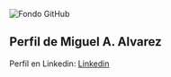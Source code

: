![Fondo GitHub](https://github.com/user-attachments/assets/58032347-e7c5-4210-853d-3d69b33e2618)

## Perfil de Miguel A. Alvarez 
Perfil en Linkedin:  [Linkedin](https://www.linkedin.com/in/miguel-angel-alvarez-garrido-49218234b/)
<!--
**xShaidanx/xShaidanx** is a ✨ _special_ ✨ repository because its `README.md` (this file) appears on your GitHub profile.

Here are some ideas to get you started:

- 🔭 I’m currently working on ...
- 🌱 I’m currently learning ...
- 👯 I’m looking to collaborate on ...
- 🤔 I’m looking for help with ...
- 💬 Ask me about ...
- 📫 How to reach me: ...
- 😄 Pronouns: ...
- ⚡ Fun fact: ...
-->


